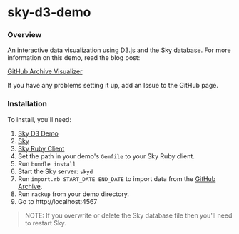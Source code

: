 sky-d3-demo
===========

### Overview

An interactive data visualization using D3.js and the Sky database.
For more information on this demo, read the blog post:

[GitHub Archive Visualizer](http://skydb.io/blog/github-archive-visualizer.html)

If you have any problems setting it up, add an Issue to the GitHub page.


### Installation

To install, you'll need:

1. [Sky D3 Demo](https://github.com/skydb/sky-d3-demo)
1. [Sky](http://skydb.io/)
1. [Sky Ruby Client](https://github.com/skydb/sky.rb)
1. Set the path in your demo's `Gemfile` to your Sky Ruby client.
1. Run `bundle install`
1. Start the Sky server: `skyd`
1. Run `import.rb START_DATE END_DATE` to import data from the [GitHub Archive](http://www.githubarchive.org/).
1. Run `rackup` from your demo directory.
1. Go to http://localhost:4567

> NOTE: If you overwrite or delete the Sky database file then you'll need to restart Sky.


